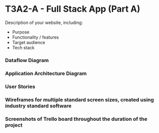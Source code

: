# T3A2-A - Full Stack App (Part A)

Description of your website, including:
- Purpose
- Functionality / features
- Target audience
- Tech stack


### Dataflow Diagram



### Application Architecture Diagram



### User Stories



### Wireframes for multiple standard screen sizes, created using industry standard software



### Screenshots of Trello board throughout the duration of the project